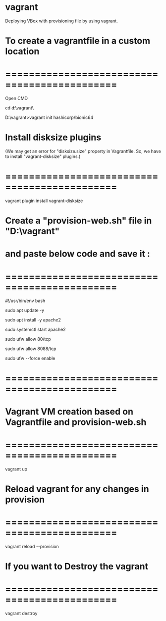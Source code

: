 # vagrant
Deploying VBox with provisioning file by using vagrant.

# To create a vagrantfile in a custom location 
# =============================================
Open CMD

cd d:\vagrant\

D:\vagrant>vagrant init hashicorp/bionic64

# Install disksize plugins
(We may get an error for "disksize.size" property 
in Vagrantfile. So, we have to install "vagrant-disksize"
plugins.)
# =============================================
vagrant plugin install vagrant-disksize

# Create a "provision-web.sh" file in "D:\vagrant" 
# and paste below code and save it :
# =============================================
#!/usr/bin/env bash

sudo apt update -y 

sudo apt install -y apache2 

sudo systemctl start apache2

sudo ufw allow 80/tcp

sudo ufw allow 8088/tcp

sudo ufw --force enable
# =============================================

# Vagrant VM creation based on Vagrantfile and provision-web.sh
# =============================================
vagrant up


# Reload vagrant for any changes in provision
# =============================================
vagrant reload --provision


# If you want to Destroy the vagrant
# =============================================
vagrant destroy
